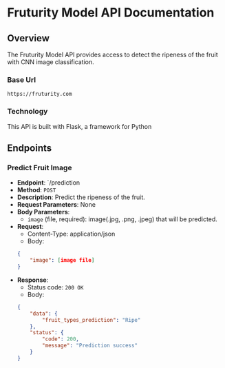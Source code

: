 # Fruturity Model API Documentation
## Overview

The Fruturity Model API provides access to detect the ripeness of the fruit with CNN image classification.

### Base Url
```link
https://fruturity.com
```

### Technology
This API is built with Flask, a framework for Python

## Endpoints
### Predict Fruit Image
- **Endpoint**: `/prediction
- **Method**: `POST`
- **Description**: Predict the ripeness of the fruit.
- **Request Parameters**: None
- **Body Parameters**:
    - `image` (file, required): image(.jpg, .png, .jpeg) that will be predicted.
- **Request**:
    - Content-Type: application/json
    - Body:
    ```json
    {
        "image": [image file]
    }
    ```
- **Response**:
    - Status code: `200 OK`
    - Body:
    ```json
    {
        "data": {
            "fruit_types_prediction": "Ripe"
        },
        "status": {
            "code": 200,
            "message": "Prediction success"
        }
    }
    ```

